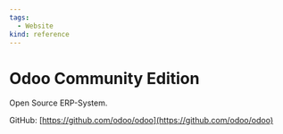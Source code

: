 ```yaml
---
tags:
  - Website
kind: reference
---
```

# Odoo Community Edition

Open Source ERP-System.

GitHub: [https://github.com/odoo/odoo](https://github.com/odoo/odoo)